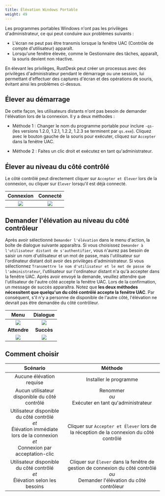 ```yaml
---
title: Élévation Windows Portable
weight: 49
---
```


Les programmes portables Windows n'ont pas les privilèges d'administrateur, ce qui peut conduire aux problèmes suivants :

- L'écran ne peut pas être transmis lorsque la fenêtre UAC (Contrôle de compte d'utilisateur) apparaît.
- Lorsqu'une fenêtre élevée, comme le Gestionnaire des tâches, apparaît, la souris devient non réactive.

En élevant les privilèges, RustDesk peut créer un processus avec des privilèges d'administrateur pendant le démarrage ou une session, lui permettant d'effectuer des captures d'écran et des opérations de souris, évitant ainsi les problèmes ci-dessus.

## Élever au démarrage

De cette façon, les utilisateurs distants n'ont pas besoin de demander l'élévation lors de la connexion. Il y a deux méthodes :

* Méthode 1 : Changer le nom du programme portable pour inclure `-qs-` (les versions 1.2.0, 1.2.1, 1.2.2, 1.2.3 se terminent par `qs.exe`). Cliquez avec le bouton gauche de la souris pour exécuter, cliquez sur `Accepter` dans la fenêtre UAC.

* Méthode 2 : Faites un clic droit et exécutez en tant qu'administrateur.

## Élever au niveau du côté contrôlé

Le côté contrôlé peut directement cliquer sur `Accepter et Élever` lors de la connexion, ou cliquer sur `Élever` lorsqu'il est déjà connecté.

| Connexion | Connecté |
| :---: | :---: |
| ![](images/cm_unauth.jpg) | ![](images/cm_auth.jpg) |

## Demander l'élévation au niveau du côté contrôleur

Après avoir sélectionné `Demander l'élévation` dans le menu d'action, la boîte de dialogue suivante apparaîtra. Si vous choisissez `Demander à l'utilisateur distant de s'authentifier`, vous n'aurez pas besoin de saisir un nom d'utilisateur et un mot de passe, mais l'utilisateur sur l'ordinateur distant doit avoir des privilèges d'administrateur. Si vous sélectionnez `Transmettre le nom d'utilisateur et le mot de passe de l'administrateur`, l'utilisateur sur l'ordinateur distant n'a qu'à accepter dans la fenêtre UAC. Après avoir envoyé la demande, veuillez attendre que l'utilisateur de l'autre côté accepte la fenêtre UAC. Lors de la confirmation, un message de succès apparaîtra. Notez que **les deux méthodes nécessitent que quelqu'un du côté contrôlé accepte la fenêtre UAC**. Par conséquent, s'il n'y a personne de disponible de l'autre côté, l'élévation ne devrait pas être demandée du côté contrôleur.

| Menu | Dialogue |
| :---: | :---: |
| ![](images/menu.png) | ![](images/dialog.png) |
| **Attendre** | **Succès** |
| ![](images/wait.png) | ![](images/success.png) |

## Comment choisir

| Scénario | Méthode |
| :---: | :---: |
| Aucune élévation requise | Installer le programme |
| Aucun utilisateur disponible du côté contrôlé | Renommer<br/>*ou*<br/> Exécuter en tant qu'administrateur |
| Utilisateur disponible du côté contrôlé<br/>*et*<br/> Élévation immédiate lors de la connexion<br/>*et*<br/> Connexion par acceptation-clic | Cliquer sur `Accepter et Élever` lors de la réception de la connexion du côté contrôlé |
| Utilisateur disponible du côté contrôlé<br/>*et*<br/> Élévation selon les besoins | Cliquer sur `Élever` dans la fenêtre de gestion de connexion du côté contrôlé<br/>*ou*<br/> Demander l'élévation du côté contrôleur |
